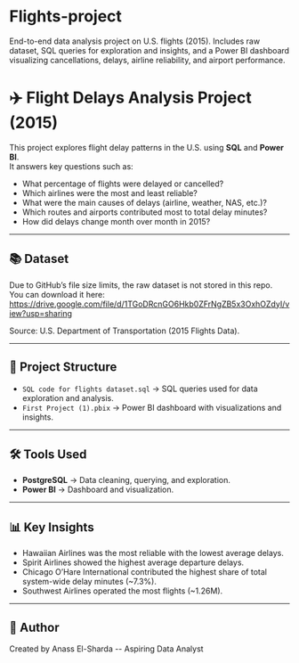 # Flights-project
End-to-end data analysis project on U.S. flights (2015). Includes raw dataset, SQL queries for exploration and insights, and a Power BI dashboard visualizing cancellations, delays, airline reliability, and airport performance.

# ✈️ Flight Delays Analysis Project (2015)

This project explores flight delay patterns in the U.S. using **SQL** and **Power BI**.  
It answers key questions such as:  
- What percentage of flights were delayed or cancelled?  
- Which airlines were the most and least reliable?  
- What were the main causes of delays (airline, weather, NAS, etc.)?  
- Which routes and airports contributed most to total delay minutes?  
- How did delays change month over month in 2015?  

---

## 📚 Dataset
Due to GitHub’s file size limits, the raw dataset is not stored in this repo.  
You can download it here: https://drive.google.com/file/d/1TGoDRcnGO6Hkb0ZFrNgZB5x3OxhOZdyI/view?usp=sharing

Source: U.S. Department of Transportation (2015 Flights Data).

---

## 📂 Project Structure 
- `SQL code for flights dataset.sql` → SQL queries used for data exploration and analysis.  
- `First Project (1).pbix` → Power BI dashboard with visualizations and insights.  

---

## 🛠️ Tools Used
- **PostgreSQL** → Data cleaning, querying, and exploration.  
- **Power BI** → Dashboard and visualization.   

---

## 📊 Key Insights
- Hawaiian Airlines was the most reliable with the lowest average delays.  
- Spirit Airlines showed the highest average departure delays.   
- Chicago O’Hare International contributed the highest share of total system-wide delay minutes (~7.3%).  
- Southwest Airlines operated the most flights (~1.26M).  

---

## 📌 Author
Created by Anass El-Sharda -- Aspiring Data Analyst 

